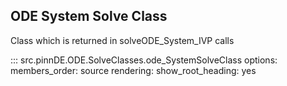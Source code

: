 ODE System Solve Class
----------------

Class which is returned in solveODE_System_IVP calls

::: src.pinnDE.ODE.SolveClasses.ode_SystemSolveClass
    options:
        members_order: source
    rendering:
      show_root_heading: yes